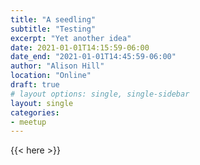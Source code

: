 ```yaml
---
title: "A seedling"
subtitle: "Testing"
excerpt: "Yet another idea"
date: 2021-01-01T14:15:59-06:00
date_end: "2021-01-01T14:45:59-06:00"
author: "Alison Hill"
location: "Online"
draft: true
# layout options: single, single-sidebar
layout: single
categories:
- meetup
---
```


{{< here >}}
